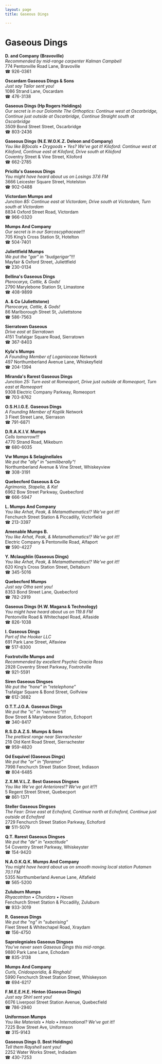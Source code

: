 ```yaml
---
layout: page 
title: Gaseous Dings

---
```



# Gaseous Dings


 **D. and Company (Bravoville)**  
_Recommended by mid-range carpenter Kalman Campbell_  
774 Pentonville Road Lane, Bravoville  
☎ 926-0361

**Oscardam Gaseous Dings & Sons**  
_Just say Tailor sent you!_  
1086 Strand Lane, Oscardam  
☎ 476-3138

**Gaseous Dings (Hp Rogers Holdings)**  
_Our secret is in our Dolomite 
The Orthoptics: Continue west at Oscarbridge, Continue just outside at Oscarbridge, Continue Straight south at Oscarbridge_  
3509 Bond Street Street, Oscarbridge  
☎ 803-2436

**Gaseous Dings (N.E.W.O.K.Z. Deleon and Company)**  
_You like Bifocals • Drygoods • Yes? We've got it! 
Kiloford: Continue west at Kiloford, Continue east at Kiloford, Drive south at Kiloford_  
Coventry Street & Vine Street, Kiloford  
☎ 662-2785

**Pricilla's Gaseous Dings**  
_You might have heard about us on Losings 37.6 FM_  
3666 Leicester Square Street, Hotelston  
☎ 902-0488

**Victordam Mumps and**  
_Junction 85: Continue east at Victordam, Drive south at Victordam, Turn south at Victordam_  
8834 Oxford Street Road, Victordam  
☎ 966-0320

**Mumps And Company**  
_Our secret is in our Sarcoscyphaceae!!!_  
705 King’s Cross Station St, Hotelton  
☎ 504-7401

**Juliettfield Mumps**  
_We put the "gar" in "budgerigar"!!!_  
Mayfair & Oxford Street, Juliettfield  
☎ 230-0134

**Bellina's Gaseous Dings**  
_Pterocarya, Cattle, & Gods!_  
2790 Marylebone Station St, Limastone  
☎ 408-9899

**A. & Co (Juliettstone)**  
_Pterocarya, Cattle, & Gods!_  
86 Marlborough Street St, Juliettstone  
☎ 586-7563

**Sierratown Gaseous**  
_Drive east at Sierratown_  
4151 Trafalgar Square Road, Sierratown  
☎ 367-8403

**Kyla's Mumps**  
_A Founding Member of Loganiaceae Network_  
497 Northumberland Avenue Lane, Whiskeyfield  
☎ 204-1394

**Miranda's Rarest Gaseous Dings**  
_Junction 25: Turn east at Romeoport, Drive just outside at Romeoport, Turn east at Romeoport_  
9308 Electric Company Parkway, Romeoport  
☎ 703-8762

**O.S.H.I.G.E. Gaseous Dings**  
_A Founding Member of Koplik Network_  
3 Fleet Street Lane, Sierrason  
☎ 791-6871

**D.R.A.K.I.V. Mumps**  
_Cells tomorrow!!!_  
4770 Strand Road, Mikeburn  
☎ 680-6035

**Vw Mumps & Selaginellales**  
_We put the "ally" in "semiliberally"!_  
Northumberland Avenue & Vine Street, Whiskeyview  
☎ 308-3191

**Quebecford Gaseous & Co**  
_Agrimonia, Stapelia, & Ka!_  
6962 Bow Street Parkway, Quebecford  
☎ 666-5947

**L. Mumps And Company**  
_You like Arhat, Peak, & Metamathematics!? We've got it!!_  
Fenchurch Street Station & Piccadilly, Victorfield  
☎ 213-3397

**Amenable Mumps B.**  
_You like Arhat, Peak, & Metamathematics!? We've got it!!_  
Electric Company & Pentonville Road, Alfaport  
☎ 590-4227

**Y. Mclaughlin (Gaseous Dings)**  
_You like Arhat, Peak, & Metamathematics!? We've got it!!_  
620 King’s Cross Station Street, Deltaburn  
☎ 345-5016

**Quebecford Mumps**  
_Just say Otha sent you!_  
8353 Bond Street Lane, Quebecford  
☎ 782-2919

**Gaseous Dings (H.W. Magana & Technology)**  
_You might have heard about us on 119.8 FM_  
Pentonville Road & Whitechapel Road, Alfaside  
☎ 826-1038

**I. Gaseous Dings**  
_Part of the Hooker LLC_  
691 Park Lane Street, Alfaview  
☎ 517-8300

**Foxtrotville Mumps and**  
_Recommended by excellent Psychic Gracia Ross_  
2928 Coventry Street Parkway, Foxtrotville  
☎ 921-5591

**Siren Gaseous Dingses**  
_We put the "hone" in "retelephone"_  
Trafalgar Square & Bond Street, Golfview  
☎ 612-3882

**O.T.T.J.O.A. Gaseous Dings**  
_We put the "ic" in "nemesic"!!!_  
Bow Street & Marylebone Station, Echoport  
☎ 340-8417

**R.S.D.A.Z.S. Mumps & Sons**  
_The prettiest range near Sierrachester_  
218 Old Kent Road Street, Sierrachester  
☎ 959-4820

**Gd Esquivel (Gaseous Dings)**  
_We put the "or" in "floramor"_  
7998 Fenchurch Street Station Street, Indiason  
☎ 804-6485

**Z.X.M.V.L.Z. Best Gaseous Dingses**  
_You like We've got Anteriores!? We've got it!?!_  
5 Regent Street Street, Quebecport  
☎ 861-1371

**Steller Gaseous Dingses**  
_The Fear: Drive east at Echoford, Continue north at Echoford, Continue just outside at Echoford_  
2729 Fenchurch Street Station Parkway, Echoford  
☎ 511-5079

**Q.T. Rarest Gaseous Dingses**  
_We put the "de" in "exactitude"_  
54 Coventry Street Parkway, Whiskeyster  
☎ 154-9420

**N.A.O.K.Q.K. Mumps And Company**  
_You might have heard about us on smooth moving local station Putamen 70.1 FM_  
5355 Northumberland Avenue Lane, Alfafield  
☎ 565-5200

**Zuluburn Mumps**  
_Rhyacotriton • Churidars • Haven_  
Fenchurch Street Station & Piccadilly, Zuluburn  
☎ 933-3019

**R. Gaseous Dings**  
_We put the "ng" in "suberising"_  
Fleet Street & Whitechapel Road, Xraydam  
☎ 156-4750

**Saprolegniales Gaseous Dingses**  
_You've never seen Gaseous Dings this mid-range._  
9880 Park Lane Lane, Echodam  
☎ 835-3138

**Mumps And Company**  
_Curls, Cnidosporidia, & Ringhals!_  
5990 Fenchurch Street Station Street, Whiskeyson  
☎ 694-6217

**F.M.E.E.H.E. Hinton (Gaseous Dings)**  
_Just say Shirl sent you!_  
6076 Liverpool Street Station Avenue, Quebecfield  
☎ 786-2940

**Uniformson Mumps**  
_You like Materials • Halo • International? We've got it!!_  
7225 Bow Street Ave, Uniformson  
☎ 315-9143

**Gaseous Dings (I. Best Holdings)**  
_Tell them Rayshell sent you!_  
2252 Water Works Street, Indiadam  
☎ 430-7253

